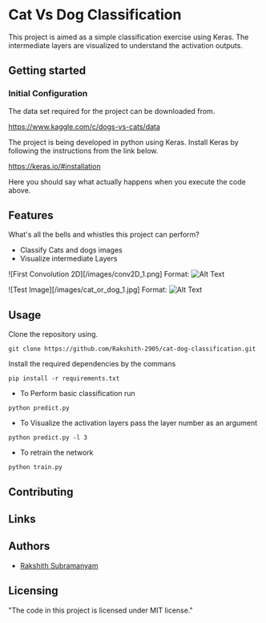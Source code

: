 # Cat Vs Dog Classification

This project is aimed as a simple classification exercise using Keras. The intermediate layers are visualized to understand the activation outputs.

## Getting started


### Initial Configuration
The data set required for the project can be downloaded from.

https://www.kaggle.com/c/dogs-vs-cats/data

The project is being developed in python using Keras. Install Keras by following the instructions from the link below.

https://keras.io/#installation

Here you should say what actually happens when you execute the code above.

## Features

What's all the bells and whistles this project can perform?
* Classify Cats and dogs images
* Visualize intermediate Layers


![First Convolution 2D][/images/conv2D_1.png]
Format: ![Alt Text](url)

![Test Image][/images/cat_or_dog_1.jpg]
Format: ![Alt Text](url)

## Usage

Clone the repository using.
```shell
git clone https://github.com/Rakshith-2905/cat-dog-classification.git
```

Install the required dependencies by the commans
```shell
pip install -r requirements.txt
```
* To Perform basic classification run
```shell
python predict.py
```
* To Visualize the activation layers pass the layer number as an argument
```
python predict.py -l 3
```
* To retrain the network
```
python train.py
```

## Contributing


## Links

## Authors
- [Rakshith Subramanyam](https://github.com/rakshith-2905)


## Licensing

"The code in this project is licensed under MIT license."
